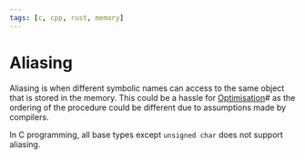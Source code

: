 ```yaml
---
tags: [c, cpp, rust, memory]
---
```


# Aliasing

Aliasing is when different symbolic names can access to the same object that is
stored in the memory. This could be a hassle for
[Optimisation](202203011139.md)# as the ordering of the procedure could be
different due to assumptions made by compilers.

In C programming, all base types except `unsigned char` does not support
aliasing.
